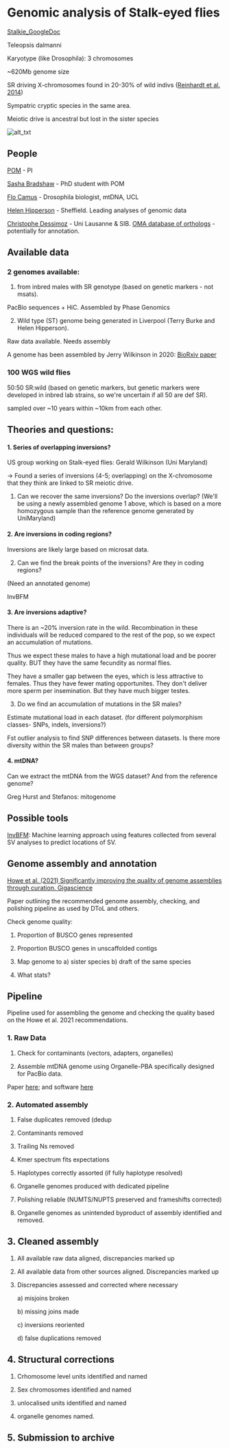 # Genomic analysis of Stalk-eyed flies 

[Stalkie_GoogleDoc](https://docs.google.com/document/d/1TT5HuJuPho5OCNKg7C28hcHOtwxHuN2BFG5LlgKJFnE/edit)

Teleopsis dalmanni

Karyotype (like Drosophila): 3 chromosomes

~620Mb genome size

SR driving X-chromosomes found in 20-30% of wild indivs ([Reinhardt et al. 2014](https://journals.plos.org/plosgenetics/article?id=10.1371/journal.pgen.1004362))

Sympatric cryptic species in the same area. 


Meiotic drive is ancestral but lost in the sister species

![alt_txt][Fig1]

[Fig1]:https://user-images.githubusercontent.com/12142475/136238893-1272665f-85ba-4eab-82ef-0924ef1b529b.png


## People 

[POM](https://www.ucl.ac.uk/biosciences/people/andrew-pomiankowski) - PI

[Sasha Bradshaw](https://london-nerc-dtp.org/profile/bradshaws/) - PhD student with POM

[Flo Camus](http://www.homepages.ucl.ac.uk/~ucbtmre/Labsite/Flo.html) - Drosophila biologist, mtDNA, UCL

[Helen Hipperson](https://www.sheffield.ac.uk/biosciences/people/academic-staff/helen-hipperson) - Sheffield. Leading analyses of genomic data

[Christophe Dessimoz](https://lab.dessimoz.org/people/christophe-dessimoz) - Uni Lausanne & SIB. [OMA database of orthologs](https://omabrowser.org/oma/about/) - potentially for annotation. 


## Available data

### 2 genomes available: 

1) from inbred males with SR genotype (based on genetic markers - not msats). 

PacBio sequences + HiC. Assembled by Phase Genomics

2) Wild type (ST) genome being generated in Liverpool (Terry Burke and Helen Hipperson). 

Raw data available. Needs assembly


A genome has been assembled by Jerry Wilkinson in 2020: [BioRxiv paper](https://www.biorxiv.org/content/10.1101/2020.09.23.310227v1.full)


### 100 WGS wild flies

50:50 SR:wild (based on genetic markers, but genetic markers were developed in inbred lab strains, so we're uncertain if all 50 are def SR). 

sampled over ~10 years within ~10km from each other. 


## Theories and questions: 

#### 1. Series of overlapping inversions?

US group working on Stalk-eyed flies: Gerald Wilkinson (Uni Maryland) 

-> Found a series of inversions (4-5; overlapping) on the X-chromosome that they think are linked to SR meiotic drive. 

1) Can we recover the same inversions? Do the inversions overlap?  (We'll be using a newly assembled genome 1 above, which is based on a more homozygous sample than the reference genome generated by UniMaryland)


#### 2. Are inversions in coding regions?

Inversions are likely large based on microsat data. 

2) Can we find the break points of the inversions? Are they in coding regions? 

(Need an annotated genome)

InvBFM


#### 3. Are inversions adaptive? 

There is an ~20% inversion rate in the wild. Recombination in these individuals will be reduced compared to the rest of the pop, so we expect an accumulation of mutations. 

Thus we expect these males to have a high mutational load and be poorer quality. BUT they have the same fecundity as normal flies. 

They have a smaller gap between the eyes, which is less attractive to females. Thus they have fewer mating opportunites. They don't deliver more sperm per insemination. But they have much bigger testes. 


3) Do we find an accumulation of mutations in the SR males? 

Estimate mutational load in each dataset. (for different polymorphism classes- SNPs, indels, inversions?)

Fst outlier analysis to find SNP differences between datasets. Is there more diversity within the SR males than between groups? 



#### 4. mtDNA?

Can we extract the mtDNA from the WGS dataset? And from the reference genome? 

Greg Hurst and Stefanos: mitogenome



## Possible tools

[InvBFM](https://bmcgenomics.biomedcentral.com/articles/10.1186/s12864-020-6585-1): Machine learning approach using features collected from several SV analyses to predict locations of SV. 


## Genome assembly and annotation

[Howe et al. (2021) Significantly improving the quality of genome assemblies through curation. Gigascience](https://academic.oup.com/gigascience/article/10/1/giaa153/6072294?login=true)

Paper outlining the recommended genome assembly, checking, and polishing pipeline as used by DToL and others. 


Check genome quality: 

1) Proportion of BUSCO genes represented

2) Proportion BUSCO genes in unscaffolded contigs

3) Map genome to a) sister species b) draft of the same species

4) What stats? 



## Pipeline

Pipeline used for assembling the genome and checking the quality based on the Howe et al. 2021 recommendations. 

### 1. Raw Data

1. Check for contaminants (vectors, adapters, organelles)

2. Assemble mtDNA genome using Organelle-PBA specifically designed for PacBio data. 

Paper [here](https://www.ncbi.nlm.nih.gov/pmc/articles/PMC5219736/); and software [here](https://github.com/aubombarely/Organelle_PBA) 

### 2. Automated assembly

1. False duplicates removed (dedup

2. Contaminants removed

3. Trailing Ns removed

4. Kmer spectrum fits expectations

5. Haplotypes correctly assorted (if fully haplotype resolved)

6. Organelle genomes produced with dedicated pipeline

7. Polishing reliable (NUMTS/NUPTS preserved and frameshifts corrected)

8. Organelle genomes as unintended byproduct of assembly identified and removed. 

## 3. Cleaned assembly

1. All available raw data aligned, discrepancies marked up

2. All available data from other sources aligned. Discrepancies marked up

3. Discrepancies assessed and corrected where necessary

    a) misjoins broken
    
    b) missing joins made
    
    c) inversions reoriented
    
    d) false duplications removed
    
    
## 4. Structural corrections

1. Crhomosome level units identified and named

2. Sex chromosomes identified and named

3. unlocalised units identified and named

4. organelle genomes named. 

## 5. Submission to archive
